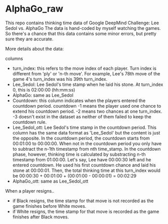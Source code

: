# AlphaGo_raw
This repo contains thinking time data of Google DeepMind Challenge: Lee Sedol vs. AlphaGo
The data is hand-coded by myself watching the games. So there's a chance that this data contains some minor errors, but pretty sure they are accurate.

More details about the data:

columns
- turn_index: this refers to the move index of each player. Turn index is different from 'ply' or 'n-th move'. For example, Lee's 78th move of the game 4's turn_index was his 39th turn_index.
- Lee_Sedol: Lee Sedol's time stamp when he laid his stone. At turn_index 0, this is 02:00:00 (hh:mm:ss)
- AlphaGo: same as Lee_Sedol
- Countdown: this column indicates when the players entered the countdown period. countdown -1 means the player used one chance to extend his countdown period. -2 means two chances at one turn_index. -3 doesn't exist in the dataset as neither of them failed to keep the countdown rule.
- Lee_Sedol_ott: Lee Sedol's time stamp in the countdown period. This column has the same data format as 'Lee_Sedol' but the content is just the opposite. In the countdown period, the countdown starts from 00:01:00 to 00:00:00. When not in the countdown period you only have to subtract the n-1th timestamp from nth time_stamp. In the countdown phase, however, thinking time is calculated by substracting n-th timestamp from 01:00:00.
  Let's say, Lee have 00:00:30 left and he entered countdown. He used his first countdown chance and laid his stone at 00:00:01. Then, the total thinking time at this turn_index would be 00:00:30 + 00:01:00 + (00:01:00 - 00:00:01) = 00:02:29
- AlphaGo_ott: same as Lee_Sedol_ott


When a player resigns..
- if Black resigns, the time stamp for that move is not recorded as the game finishes before White moves.
- if White resigns, the time stamp for that move is recorded as the game finishes after Black moves.
